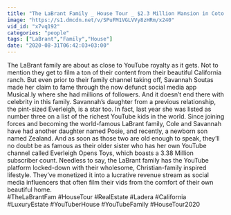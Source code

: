 ```yaml
---
title: "The LaBrant Family _ House Tour _ $2.3 Million Mansion in Coto de Caza"
image: "https://s1.dmcdn.net/v/SPuFM1VGLVVy8zHRm/x240"
vid_id: "x7vq192"
categories: "people"
tags: ["LaBrant","Family","House"]
date: "2020-08-31T06:42:03+03:00"
---
```

The LaBrant family are about as close to YouTube royalty as it gets. Not to mention they get to film a ton of their content from their beautiful California ranch. But even prior to their family channel taking off, Savannah Soutas made her claim to fame through the now defunct social media app Musical.ly where she had millions of followers. And it doesn’t end there with celebrity in this family. Savannah’s daughter from a previous relationship, the pint-sized Everleigh, is a star too. In fact, last year she was listed as number three on a list of the richest YouTube kids in the world. Since joining forces and becoming the world-famous LaBrant family, Cole and Savannah have had another daughter named Posie, and recently, a newborn son named Zealand. And as soon as those two are old enough to speak, they’ll no doubt be as famous as their older sister who has her own YouTube channel called Everleigh Opens Toys, which boasts a 3.38 Million subscriber count. Needless to say, the LaBrant family has the YouTube platform locked-down with their wholesome, Christian-family inspired lifestyle. They’ve monetized it into a lucrative revenue stream as social media influencers that often film their vids from the comfort of their own beautiful home.  <br>#TheLaBrantFam #HouseTour #RealEstate #Ladera #California #LuxuryEstate #YouTuberHouse #YouTubeFamily #HouseTour2020
